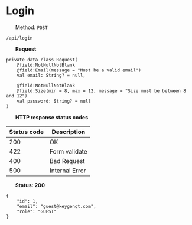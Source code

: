 Login
===================

<img style="height: 13px;" src="https://github.githubassets.com/images/icons/emoji/unicode/1f536.png"/> &nbsp;
Method: <code>POST</code>

```
/api/login
```


<img style="height: 13px;" src="https://github.githubassets.com/images/icons/emoji/unicode/1f518.png"/> &nbsp;
<b>Request</b>

```
private data class Request(
    @field:NotNullNotBlank
    @field:Email(message = "Must be a valid email")
    val email: String? = null,

    @field:NotNullNotBlank
    @field:Size(min = 8, max = 12, message = "Size must be between 8 and 12")
    val password: String? = null
)
```


<img style="height: 13px;" src="https://github.githubassets.com/images/icons/emoji/unicode/26ab.png"/> &nbsp;
<b>HTTP response status codes</b>

| Status code | Description    |
|-------------|----------------|
| 200         | OK             |
| 422         | Form validate  |
| 400         | Bad Request    |
| 500         | Internal Error |

<img style="height: 13px;" src="https://github.githubassets.com/images/icons/emoji/unicode/1f197.png"/> &nbsp;
<b>Status: 200</b>

```
{
    "id": 1,
    "email": "guest@keygenqt.com",
    "role": "GUEST"
}
```